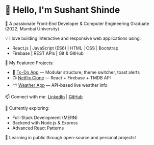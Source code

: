# 👋 Hello, I'm Sushant Shinde

🚀 A passionate Front-End Developer & Computer Engineering Graduate (2022, Mumbai University)

💡 I love building interactive and responsive web applications using:
- React.js | JavaScript (ES6) | HTML | CSS | Bootstrap
- Firebase | REST APIs | Git & GitHub

🌟 My Featured Projects:
- 🧭 [To-Do App](https://sushantshinde7.github.io/To-Do-App/) — Modular structure, theme switcher, toast alerts
- 📺 [Netflix Clone](https://netflix-react-clone-seven.vercel.app/) — React + Firebase + TMDB API
- ⛅ [Weather App](https://weather-app-react-dusky.vercel.app/) — API-based live weather info

📫 Connect with me:
[LinkedIn](https://www.linkedin.com/in/sushantshinde7) | [GitHub](https://github.com/sushantshinde7)

🔧 Currently exploring:
- Full-Stack Development (MERN)
- Backend with Node.js & Express
- Advanced React Patterns

📝 Learning in public through open-source and personal projects!

